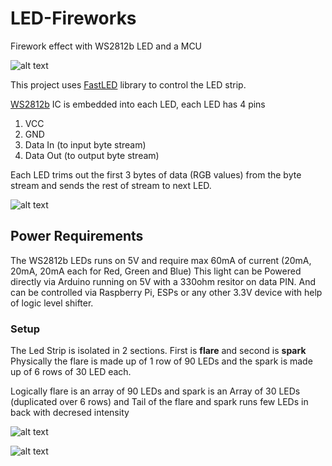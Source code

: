# LED-Fireworks
Firework effect with WS2812b LED and a MCU

![alt text](https://github.com/samteck/LED-Fireworks/media/2.jpeg "Spark with blue color")

This project uses [FastLED](http://fastled.io/ "FastLED Homepage") library to control the LED strip.

[WS2812b](https://cdn-shop.adafruit.com/datasheets/WS2812B.pdf "WS2812b Datasheet") IC is embedded into each LED, each LED has 4 pins
1. VCC
2. GND
3. Data In (to input byte stream)
4. Data Out (to output byte stream)

Each LED trims out the first 3 bytes of data (RGB values) from the byte stream and sends the rest of stream to next LED.

![alt text](https://github.com/samteck/LED-Fireworks/media/WS2812B-RGB-LED-Strip.jpg "Each LED WS2812b")

## Power Requirements
The WS2812b LEDs runs on 5V and require max 60mA of current (20mA, 20mA, 20mA each for Red, Green and Blue)
This light can be Powered directly via Arduino running on 5V with a 330ohm resitor on data PIN. And can be controlled via Raspberry Pi, ESPs or any other 3.3V device with help of logic level shifter.

### Setup
The Led Strip is isolated in 2 sections. First is **flare** and second is **spark**
Physically the flare is made up of 1 row of 90 LEDs and the spark is made up of 6 rows of 30 LED each.

Logically flare is an array of 90 LEDs and spark is an Array of 30 LEDs (duplicated over 6 rows) and Tail of the flare and spark runs few LEDs in back with decresed intensity

![alt text](https://github.com/samteck/LED-Fireworks/media/LAYOUT-LED-PARALLEL.png "parallel data feed")

![alt text](https://github.com/samteck/LED-Fireworks/media/1.jpeg "real setup")
